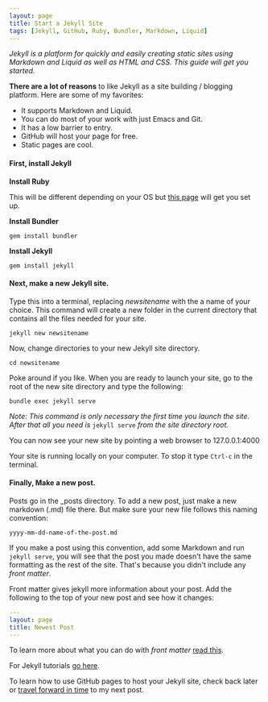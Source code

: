 ```yaml
---
layout: page
title: Start a Jekyll Site
tags: [Jekyll, GitHub, Ruby, Bundler, Markdown, Liquid]
---
```

*Jekyll is a platform for quickly and easily creating static sites using Markdown and Liquid as well as HTML and CSS.
This guide will get you started.*

**There are a lot of reasons** to like Jekyll as a site building / blogging platform. Here are some of my favorites:

 * It supports Markdown and Liquid.
 * You can do most of your work with just Emacs and Git.
 * It has a low barrier to entry.
 * GitHub will host your page for free.
 * Static pages are cool.

#### **First**, install Jekyll

**Install Ruby**

This will be different depending on your OS but [this page](https://www.ruby-lang.org/en/documentation/installation/)
will get you set up.

**Install Bundler**

`gem install bundler`

**Install Jekyll**

`gem install jekyll`

#### **Next**, make a new Jekyll site.

Type this into a terminal, replacing *newsitename* with the a name of your choice. This command will create a new
folder in the current directory that contains all the files needed for your site.

`jekyll new newsitename`

Now, change directories to your new Jekyll site directory. 

`cd newsitename`

Poke around if you like. When you are ready to launch your site, go to the root of the new site directory and
type the following:

`bundle exec jekyll serve`

*Note: This command is only necessary the first time you launch the site. After that all you need is* `jekyll serve`
*from the site directory root.*

You can now see your new site by pointing a web browser to 127.0.0.1:4000

Your site is running locally on your computer. To stop it type `Ctrl-c` in the terminal.

#### **Finally**, Make a new post.

Posts go in the _posts directory. To add a new post, just make a new markdown (.md) file there. But
make sure your new file follows this naming convention:

`yyyy-mm-dd-name-of-the-post.md`

If you make a post using this convention, add some Markdown and run `jekyll serve`, you will see that the post you made
doesn't have the same formatting as the rest of the site. That's because you didn't include any *front matter*.

Front matter gives jekyll more information about your post. Add the following to the top of your new post and see how it changes:

```YAML
---
layout: page
title: Newest Post
---
```

To learn more about what you can do with *front matter* [read this](https://jekyllrb.com/docs/front-matter/).

For Jekyll tutorials [go here](https://jekyllrb.com/tutorials/home/).

To learn how to use GitHub pages to host your Jekyll site, check back later or [travel forward in time](https://www.news.com.au/technology/time-travel-possible-but-only-moving-forwards-says-stephen-hawking/news-story/07bb5bc3f786276c837ce99c7323583b) to my next post.
